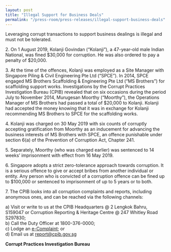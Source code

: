 ```yaml
---
layout: post
title: "Illegal Support for Business Deals"
permalink: "/press-room/press-releases/illegal-support-business-deals"
---
```

Leveraging corrupt transactions to support business dealings is illegal and must not be tolerated. 

2\.          On 1 August 2019, Kolanji Govindan (“Kolanji”), a 47-year-old male Indian National, was fined $30,000 for corruption. He was also ordered to pay a penalty of $20,000. 

3\.          At the time of the offences, Kolanji was employed as a Site Manager with Singapore Piling & Civil Engineering Pte Ltd (“SPCE”). In 2014, SPCE engaged MS Brothers Scaffolding & Engineering Pte Ltd (“MS Brothers”) for scaffolding support works. Investigations by the Corrupt Practices Investigation Bureau (CPIB) revealed that on six occasions during the period July to November 2014, Murugesan Moorthy (“Moorthy”), the Operations Manager of MS Brothers had passed a total of $20,000 to Kolanji. Kolanji had accepted the money knowing that it was in exchange for Kolanji recommending MS Brothers to SPCE for the scaffolding works. 

4\.          Kolanji was charged on 30 May 2019 with six counts of corruptly accepting gratification from Moorthy as an inducement for advancing the business interests of MS Brothers with SPCE, an offence punishable under section 6(a) of the Prevention of Corruption Act, Chapter 241.

5\.          Separately, Moorthy (who was charged earlier) was sentenced to 14 weeks’ imprisonment with effect from 16 May 2019. 

6\.          Singapore adopts a strict zero-tolerance approach towards corruption. It is a serious offence to give or accept bribes from another individual or entity. Any person who is convicted of a corruption offence can be fined up to $100,000 or sentenced to imprisonment of up to 5 years or to both.

7\.         The CPIB looks into all corruption complaints and reports, including anonymous ones, and can be reached via the following channels:

a) Visit or write to us at the CPIB Headquarters @ 2 Lengkok Bahru, S159047 or Corruption Reporting & Heritage Centre @ 247 Whitley Road S297830;<br />
b) Call the Duty Officer at 1800-376-0000;<br />
c) Lodge an [e-Complaint](/e-services/e-complaint-for-corrupt-conduct); or<br>
d) Email us at <a class="spamspan" href="mailto:report@cpib.gov.sg">report@cpib.gov.sg</a>

**Corrupt Practices Investigation Bureau**
